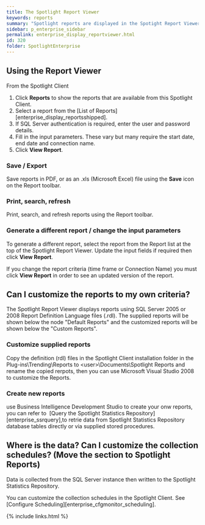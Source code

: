```yaml
---
title: The Spotlight Report Viewer
keywords: reports
summary: "Spotlight reports are displayed in the Spotight Report Viewer."
sidebar: p_enterprise_sidebar
permalink: enterprise_display_reportviewer.html
id: 320
folder: SpotlightEnterprise
---
```


## Using the Report Viewer
From the Spotlight Client

1. Click **Reports** to show the reports that are available from this Spotlight Client.
2. Select a report from the [List of Reports][enterprise_display_reportsshipped].
3. If SQL Server authentication is required, enter the user and password details.
4. Fill in the input parameters. These vary but many require the start date, end date and connection name.
5. Click **View Report**.

### Save / Export
Save reports in PDF, or as an .xls (Microsoft Excel) file using the **Save** icon on the Report toolbar.

### Print, search, refresh
Print, search, and refresh reports using the Report toolbar.

### Generate a different report / change the input parameters
To generate a different report, select the report from the Report list at the top of the Spotlight Report Viewer. Update the input fields if required then click **View Report**.

If you change the report criteria (time frame or Connection Name) you must click **View Report** in order to see an updated version of the report.



## Can I customize the reports to my own criteria?
The Spotlight Report Viewer displays reports using SQL Server 2005 or 2008 Report Definition Language files (.rdl). The supplied reports will be shown below the node "Default Reports" and the customized reports will be shown below the "Custom Reports".

### Customize supplied reports
Copy the definition (rdl) files in the Spotlight Client installation folder in the Plug-ins\Trending\Reports to \<user\>\Documents\Spotlight Reports and rename the copied rerpots, then you can use Microsoft Visual Studio 2008 to customize the Reports.
### Create new reports
use Business Intelligence Development Studio to create your onw reports, you can refer to  [Query the Spotlight Statistics Repository][enterprise_ssrquery],to retrie data from Spotlight Statistics Repository database tables directly or via supplied stored procedures.

## Where is the data? Can I customize the collection schedules? (Move the section to Spotlight Reports)
Data is collected from the SQL Server instance then written to the Spotlight Statistics Repository.

You can customize the collection schedules in the Spotlight Client. See [Configure Scheduling][enterprise_cfgmonitor_scheduling].


{% include links.html %}
